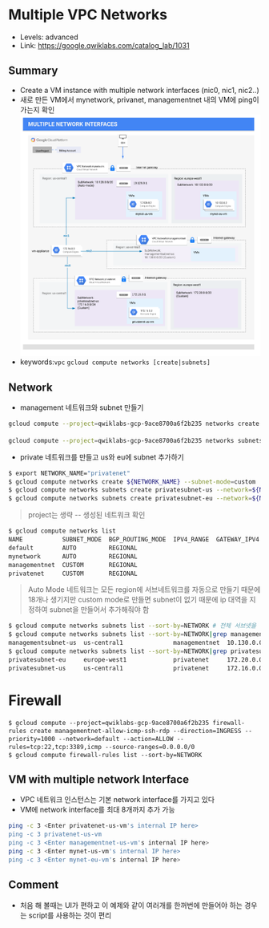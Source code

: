 # Multiple VPC Networks
- Levels: advanced
- Link: https://google.qwiklabs.com/catalog_lab/1031

## Summary
- Create a VM instance with multiple network interfaces (nic0, nic1, nic2..)
- 새로 만든 VM에서 mynetwork, privanet, managementnet 내의 VM에 ping이 가는지 확인
![multiple_network_interfaces.png](./images/multiple_network_interfaces.png)
- keywords:`vpc` `gcloud compute networks [create|subnets]`

## Network
- management 네트워크와 subnet 만들기
~~~bash
gcloud compute --project=qwiklabs-gcp-9ace8700a6f2b235 networks create managementnet --subnet-mode=custom

gcloud compute --project=qwiklabs-gcp-9ace8700a6f2b235 networks subnets create managementsubnet-us --network=managementnet --region=us-central1 --range=10.130.0.0/20
~~~
- private 네트워크를 만들고 us와 eu에 subnet 추가하기
~~~bash
$ export NETWORK_NAME="privatenet"
$ gcloud compute networks create ${NETWORK_NAME} --subnet-mode=custom
$ gcloud compute networks subnets create privatesubnet-us --network=${NETWORK_NAME} --region=us-central1 --range=172.16.0.0/24
$ gcloud compute networks subnets create privatesubnet-eu --network=${NETWORK_NAME} --region=europe-west1 --range=172.20.0.0/20
~~~
> project는 생략
-- 생성된 네트워크 확인
~~~bash
$ gcloud compute networks list
NAME           SUBNET_MODE  BGP_ROUTING_MODE  IPV4_RANGE  GATEWAY_IPV4
default        AUTO         REGIONAL
mynetwork      AUTO         REGIONAL
managementnet  CUSTOM       REGIONAL
privatenet     CUSTOM       REGIONAL
~~~
> Auto Mode 네트워크는 모든 region에 서브네트워크를 자동으로 만들기 때문에 18개나 생기지만 custom mode로 만들면 subnet이 없기 때문에 ip 대역을 지정하여 subnet을 만들어서 추가해줘야 함
~~~bash
$ gcloud compute networks subnets list --sort-by=NETWORK # 전체 서브넷을 리스트업
$ gcloud compute networks subnets list --sort-by=NETWORK|grep managementsubnet
managementsubnet-us  us-central1              managementnet  10.130.0.0/20
$ gcloud compute networks subnets list --sort-by=NETWORK|grep privatesubnet
privatesubnet-eu     europe-west1             privatenet     172.20.0.0/20
privatesubnet-us     us-central1              privatenet     172.16.0.0/24
~~~

# Firewall
~~~
$ gcloud compute --project=qwiklabs-gcp-9ace8700a6f2b235 firewall-rules create managementnet-allow-icmp-ssh-rdp --direction=INGRESS --priority=1000 --network=default --action=ALLOW --rules=tcp:22,tcp:3389,icmp --source-ranges=0.0.0.0/0
$ gcloud compute firewall-rules list --sort-by=NETWORK
~~~

## VM with multiple network Interface
- VPC 네트워크 인스턴스는 기본 network interface를 가지고 있다
- VM에 network interface를 최대 8개까지 추가 가능
~~~bash
ping -c 3 <Enter privatenet-us-vm's internal IP here>
ping -c 3 privatenet-us-vm
ping -c 3 <Enter managementnet-us-vm's internal IP here>
ping -c 3 <Enter mynet-us-vm's internal IP here>
ping -c 3 <Enter mynet-eu-vm's internal IP here>
~~~

## Comment
- 처음 해 볼때는 UI가 편하고 이 예제와 같이 여러개를 한꺼번에 만들어야 하는 경우는 script를 사용하는 것이 편리



